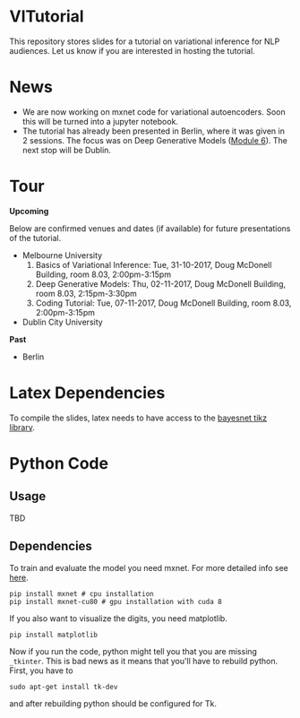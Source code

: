 # VITutorial
This repository stores slides for a tutorial on variational inference for NLP audiences. Let us know if you are interested in hosting the tutorial.

# News

* We are now working on mxnet code for variational autoencoders. Soon this will be turned into a jupyter notebook.
* The tutorial has already been presented in Berlin, where it was given in 2 sessions. The focus was on Deep Generative Models ([Module 6](https://github.com/philschulz/VITutorial/blob/master/modules/M6_DeepGenerativeModels/M6_DeepGenerativeModels.pdf)). The next stop will be Dublin.

# Tour
**Upcoming**

Below are confirmed venues and dates (if available) for future presentations of the tutorial.
* Melbourne University
  1. Basics of Variational Inference: Tue, 31-10-2017, Doug McDonell Building, room 8.03, 2:00pm-3:15pm
  2. Deep Generative Models: Thu, 02-11-2017, Doug McDonell Building, room 8.03, 2:15pm-3:30pm
  3. Coding Tutorial: Tue, 07-11-2017, Doug McDonell Building, room 8.03, 2:00pm-3:15pm
* Dublin City University

**Past**
* Berlin

# Latex Dependencies
To compile the slides, latex needs to have access to the [bayesnet tikz library](https://github.com/jluttine/tikz-bayesnet).

# Python Code

## Usage

TBD

## Dependencies

To train and evaluate the model you need mxnet. For more detailed info
see [here](https://mxnet.incubator.apache.org/get_started/install.html).

```
pip install mxnet # cpu installation
pip install mxnet-cu80 # gpu installation with cuda 8
```

If you also want to visualize the digits, you need matplotlib.
```
pip install matplotlib
```
Now if you run the code, python might tell you that you are missing ```_tkinter```. This is bad news as it means 
that you'll have to rebuild python. First, you have to
```
sudo apt-get install tk-dev
```
and after rebuilding python should be configured for Tk.

